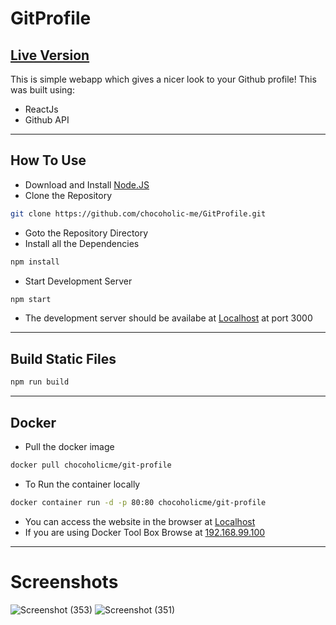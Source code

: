 # GitProfile

## [Live Version](https://git--profile.herokuapp.com/ "Git Profile")

This is simple webapp which gives a nicer look to your Github profile! This was built using:
 * ReactJs
 * Github API
 ___
 ## How To Use
 * Download and Install [Node.JS](https://nodejs.org/en/)
 * Clone the Repository
 ```bash
 git clone https://github.com/chocoholic-me/GitProfile.git
 ```
 * Goto the Repository Directory
 * Install all the Dependencies
 ```bash
 npm install
 ```
 * Start Development Server
 ```bash
 npm start
 ```
 * The development server should be availabe at [Localhost](http://localhost:3000/ "Localhost") at port 3000
___

## Build Static Files
```bash
npm run build
```
___
## Docker
* Pull the docker image
```bash
docker pull chocoholicme/git-profile
```
* To Run the container locally
```bash
docker container run -d -p 80:80 chocoholicme/git-profile
```
* You can access the website in the browser at [Localhost](http://localhost/ "Localhost")
* If you are using Docker Tool Box Browse at [192.168.99.100](http://192.168.99.100/)
___
# Screenshots
![Screenshot (353)](https://user-images.githubusercontent.com/32388461/65373456-62f86b80-dc9b-11e9-8a11-5e24e705498b.png)
![Screenshot (351)](https://user-images.githubusercontent.com/32388461/65373455-62f86b80-dc9b-11e9-8f5d-24c49b1ccbaf.png)
